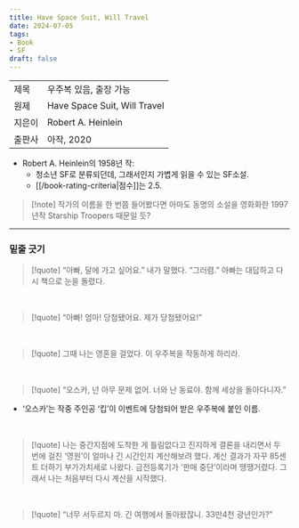 ```yaml
---
title: Have Space Suit, Will Travel
date: 2024-07-05
tags:
- Book
- SF
draft: false
---
```


| | |
| --- | --- |
| 제목 | 우주복 있음, 출장 가능 |
| 원제 | Have Space Suit, Will Travel |
| 지은이 | Robert A. Heinlein |
| 출판사 | 아작, 2020 |

- Robert A. Heinlein의 1958년 작:
    - 청소년 SF로 분류되던데, 그래서인지 가볍게 읽을 수 있는 SF소설.
    - [[/book-rating-criteria|점수]]는 2.5.

> [!note] 작가의 이름을 한 번쯤 들어봤다면 아마도 동명의 소설을 영화화한 1997년작 Starship Troopers 때문일 듯?


---
### 밑줄 긋기

> [!quote] “아빠, 달에 가고 싶어요.” 내가 말했다. “그러렴.” 아빠는 대답하고 다시 책으로 눈을 돌렸다.

<BR />

> [!quote] “아빠! 엄마! 당첨됐어요. 제가 당첨됐어요!”

<BR />

> [!quote] 그때 나는 영혼을 걸었다. 이 우주복을 작동하게 하리라.

<BR />

> [!quote] “오스카, 넌 아무 문제 없어. 너와 난 동료야. 함께 세상을 돌아다니자.”
- ‘오스카’는 작중 주인공 ‘킵’이 이벤트에 당첨되어 받은 우주복에 붙인 이름.

<BR />

> [!quote] 나는 중간지점에 도착한 게 틀림없다고 진지하게 결론을 내리면서 두 번에 걸친 ‘영원’이 얼마나 긴 시간인지 계산해보려 했다. 계산 결과가 자꾸 85센트 더하기 부가가치세로 나왔다. 금전등록기가 ‘판매 중단’이라며 땡땡거렸다. 그래서 나는 처음부터 다시 계산을 시작했다.

<BR />

> [!quote] “너무 서두르지 마. 긴 여행에서 돌아왔잖니. 33만4천 광년인가?”